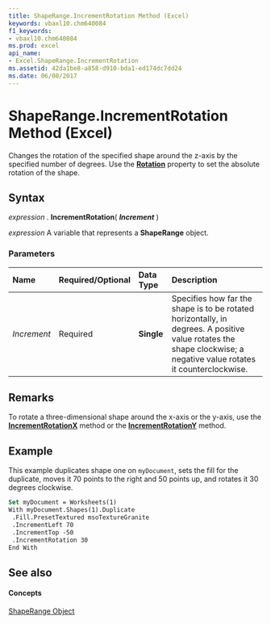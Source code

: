 ```yaml
---
title: ShapeRange.IncrementRotation Method (Excel)
keywords: vbaxl10.chm640084
f1_keywords:
- vbaxl10.chm640084
ms.prod: excel
api_name:
- Excel.ShapeRange.IncrementRotation
ms.assetid: 42da1be8-a858-d910-bda1-ed174dc7dd24
ms.date: 06/08/2017
---
```



# ShapeRange.IncrementRotation Method (Excel)

Changes the rotation of the specified shape around the z-axis by the specified number of degrees. Use the **[Rotation](shaperange-rotation-property-excel.md)** property to set the absolute rotation of the shape.


## Syntax

 _expression_ . **IncrementRotation**( **_Increment_** )

 _expression_ A variable that represents a **ShapeRange** object.


### Parameters



|**Name**|**Required/Optional**|**Data Type**|**Description**|
|:-----|:-----|:-----|:-----|
| _Increment_|Required| **Single**|Specifies how far the shape is to be rotated horizontally, in degrees. A positive value rotates the shape clockwise; a negative value rotates it counterclockwise.|

## Remarks

To rotate a three-dimensional shape around the x-axis or the y-axis, use the **[IncrementRotationX](threedformat-incrementrotationx-method-excel.md)** method or the **[IncrementRotationY](threedformat-incrementrotationy-method-excel.md)** method.


## Example

This example duplicates shape one on  `myDocument`, sets the fill for the duplicate, moves it 70 points to the right and 50 points up, and rotates it 30 degrees clockwise.


```vb
Set myDocument = Worksheets(1) 
With myDocument.Shapes(1).Duplicate 
 .Fill.PresetTextured msoTextureGranite 
 .IncrementLeft 70 
 .IncrementTop -50 
 .IncrementRotation 30 
End With
```


## See also


#### Concepts


[ShapeRange Object](shaperange-object-excel.md)

